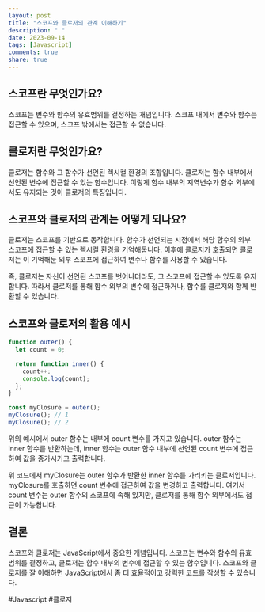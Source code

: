 ```yaml
---
layout: post
title: "스코프와 클로저의 관계 이해하기"
description: " "
date: 2023-09-14
tags: [Javascript]
comments: true
share: true
---
```


## 스코프란 무엇인가요?

스코프는 변수와 함수의 유효범위를 결정하는 개념입니다. 스코프 내에서 변수와 함수는 접근할 수 있으며, 스코프 밖에서는 접근할 수 없습니다. 

## 클로저란 무엇인가요?

클로저는 함수와 그 함수가 선언된 렉시컬 환경의 조합입니다. 클로저는 함수 내부에서 선언된 변수에 접근할 수 있는 함수입니다. 이렇게 함수 내부의 지역변수가 함수 외부에서도 유지되는 것이 클로저의 특징입니다.

## 스코프와 클로저의 관계는 어떻게 되나요?

클로저는 스코프를 기반으로 동작합니다. 함수가 선언되는 시점에서 해당 함수의 외부 스코프에 접근할 수 있는 렉시컬 환경을 기억해둡니다. 이후에 클로저가 호출되면 클로저는 이 기억해둔 외부 스코프에 접근하여 변수나 함수를 사용할 수 있습니다. 

즉, 클로저는 자신이 선언된 스코프를 벗어나더라도, 그 스코프에 접근할 수 있도록 유지합니다. 따라서 클로저를 통해 함수 외부의 변수에 접근하거나, 함수를 클로저와 함께 반환할 수 있습니다.

## 스코프와 클로저의 활용 예시

```javascript
function outer() {
  let count = 0;

  return function inner() {
    count++;
    console.log(count);
  };
}

const myClosure = outer();
myClosure(); // 1
myClosure(); // 2
```
위의 예시에서 outer 함수는 내부에 count 변수를 가지고 있습니다. outer 함수는 inner 함수를 반환하는데, inner 함수는 outer 함수 내부에 선언된 count 변수에 접근하여 값을 증가시키고 출력합니다. 

위 코드에서 myClosure는 outer 함수가 반환한 inner 함수를 가리키는 클로저입니다. myClosure를 호출하면 count 변수에 접근하여 값을 변경하고 출력합니다. 여기서 count 변수는 outer 함수의 스코프에 속해 있지만, 클로저를 통해 함수 외부에서도 접근이 가능합니다.

## 결론

스코프와 클로저는 JavaScript에서 중요한 개념입니다. 스코프는 변수와 함수의 유효범위를 결정하고, 클로저는 함수 내부의 변수에 접근할 수 있는 함수입니다. 스코프와 클로저를 잘 이해하면 JavaScript에서 좀 더 효율적이고 강력한 코드를 작성할 수 있습니다.

#Javascript #클로저